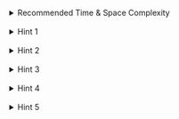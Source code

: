 <br>
<details class="hint-accordion">  
    <summary>Recommended Time & Space Complexity</summary>
    <p>
    You should aim for a solution with <code>O(n)</code> time and <code>O(n)</code> space, where <code>n</code> is the number of nodes.
    </p>
</details>

<br>
<details class="hint-accordion">  
    <summary>Hint 1</summary>
    <p>
   You can observe that the in-order traversal helps divide the array into two halves based on the root node: the left part corresponds to the left subtree, and the right part corresponds to the right subtree. Can you think of how we can get the index of the root node in the in-order array? Maybe you should look into the pre-order traversal array.
    </p>
</details>

<br>
<details class="hint-accordion">  
    <summary>Hint 2</summary>
    <p>
    From the pre-order traversal, we know that the first node is the root node. Using this information, can you now construct the binary tree?
    </p>
</details>

<br>
<details class="hint-accordion">  
    <summary>Hint 3</summary>
    <p>
    After getting the root node from pre-order traversal, we then look for the index of that node in the in-order array. We can linearly search for the index but this would be an <code>O(n^2)</code> solution. Can you think of a better way? Maybe we can use a data structure to get the index of a node in <code>O(1)</code>?
    </p>
</details>

<br>
<details class="hint-accordion">  
    <summary>Hint 4</summary>
    <p>
    We can use a hash map to get the index of any node in the in-order array in <code>O(1)</code> time. How can we implement this?
    </p>
</details>

<br>
<details class="hint-accordion">  
    <summary>Hint 5</summary>
    <p>
    We use Depth First Search (DFS) to construct the tree. A global variable tracks the current index in the pre-order array. Indices <code>l</code> and <code>r</code> represent the segment in the in-order array for the current subtree. For each node in the pre-order array, we create a node, find its index in the in-order array using the hash map, and recursively build the left and right subtrees by splitting the range <code>[l, r]</code> into two parts for the left and right subtrees.
    </p>
</details>